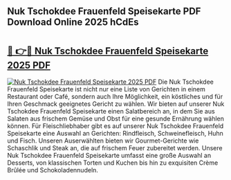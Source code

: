 ## Nuk Tschokdee Frauenfeld Speisekarte PDF Download Online 2025 hCdEs

# <h2><a href="http://gcaze9i.nevu.top/?p=Nuk+Tschokdee+Frauenfeld+Speisekarte">🔗 👉🔴 Nuk Tschokdee Frauenfeld Speisekarte 2025 PDF</a></h2>

[![Nuk Tschokdee Frauenfeld Speisekarte 2025 PDF](https://i.imgur.com/dBaPXMq.png)](http://gcaze9i.nevu.top/?p=Nuk+Tschokdee+Frauenfeld+Speisekarte)
Die Nuk Tschokdee Frauenfeld Speisekarte ist nicht nur eine Liste von Gerichten in einem Restaurant oder Café, sondern auch Ihre Möglichkeit, ein köstliches und für Ihren Geschmack geeignetes Gericht zu wählen. Wir bieten auf unserer Nuk Tschokdee Frauenfeld Speisekarte einen Salatbereich an, in dem Sie aus Salaten aus frischem Gemüse und Obst für eine gesunde Ernährung wählen können. Für Fleischliebhaber gibt es auf unserer Nuk Tschokdee Frauenfeld Speisekarte eine Auswahl an Gerichten: Rindfleisch, Schweinefleisch, Huhn und Fisch. Unseren Auserwählten bieten wir Gourmet-Gerichte wie Schaschlik und Steak an, die auf frischem Feuer zubereitet werden. Unsere Nuk Tschokdee Frauenfeld Speisekarte umfasst eine große Auswahl an Desserts, von klassischen Torten und Kuchen bis hin zu exquisiten Crème Brûlée und Schokoladennudeln.
